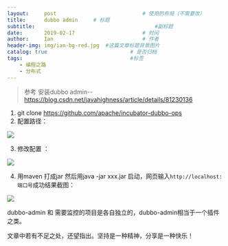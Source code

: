```yaml
---
layout:     post             				# 使用的布局（不需要改）
title:      dubbo admin     # 标题 
subtitle:    					  				#副标题
date:       2019-02-17  					# 时间
author:     Ian                  			# 作者
header-img: img/ian-bg-red.jpg	#这篇文章标题背景图片
catalog: true                        	# 是否归档
tags:                              		#标签
    - 编程之路
    - 分布式
---
```


> 参考 安装dubbo admin-- https://blog.csdn.net/javahighness/article/details/81230136


1. git clone https://github.com/apache/incubator-dubbo-ops
2. 配置路径：

![](http://uniquezhangqi.oss-cn-shenzhen.aliyuncs.com/blog/2019-02-17-dubbo-admin%E9%85%8D%E7%BD%AE%E8%B7%AF%E5%BE%84.png)

3. 修改配置 ：

![](http://uniquezhangqi.oss-cn-shenzhen.aliyuncs.com/blog/2019-02-17-Dubbo%20Admin%E9%85%8D%E7%BD%AE%E8%AF%B4%E6%98%8E.png)

4. 用maven 打成jar 然后用java -jar xxx.jar 启动，网页输入`http://localhost:端口号`成功结果截图：

![](http://uniquezhangqi.oss-cn-shenzhen.aliyuncs.com/blog/2019-02-17-dubbo-admin%E5%8F%AF%E8%A7%86%E5%8C%96UI.png)

dubbo-admin 和 需要监控的项目是各自独立的，dubbo-admin相当于一个插件之类。




文章中若有不足之处，还望指出。坚持是一种精神，分享是一种快乐！





